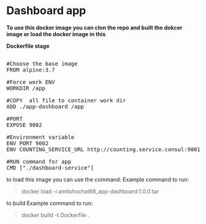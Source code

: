 # Dashboard app  

**To use this docker image you can clon the repo and built the dokcer image or load the docker image in this**

**Dockerfile stage**
<pre> 
#Choose the base image
FROM alpine:3.7

#Force work ENV
WORKDIR /app

#COPY  all file to container work dir
ADD ./app-dashboard /app

#PORT
EXPOSE 9002

#Environment variable
ENV PORT 9002
ENV COUNTING_SERVICE_URL http://counting.service.consul:9001

#RUN command for app 
CMD ["./dashboard-service"]
</pre>


to load this image you can use the command:
Example command to run:                                         
>docker load -i amitshochat66_app-dashboard:1.0.0.tar

to build 
Example command to run:                                         
>docker build -t Dockerfile .
